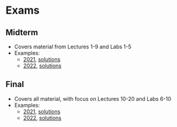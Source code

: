 # Exams

## Midterm

- Covers material from Lectures 1-9 and Labs 1-5
- Examples: 
	- [2021](exam_files/midterm2021.pdf), [solutions](exam_files/midterm2021_solns.pdf) 
	- [2022](exam_files/midterm2022.pdf), [solutions](exam_files/midterm2022_solns.pdf) 

## Final

- Covers all material, with focus on Lectures 10-20 and Labs 6-10
- Examples: 
	- [2021](exam_files/final2021.pdf), [solutions](exam_files/final2021_solns.pdf) 
	- [2022](exam_files/final2022.pdf), [solutions](exam_files/final2022_solns.pdf) 
